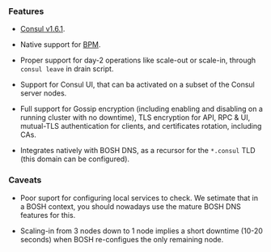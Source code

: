 ### Features

- [Consul v1.6.1](https://github.com/hashicorp/consul/releases/tag/v1.6.1).

- Native support for [BPM](https://bosh.io/docs/bpm/bpm/).

- Proper support for day-2 operations like scale-out or scale-in, through
  `consul leave` in drain script.

- Support for Consul UI, that can ba activated on a subset of the Consul
  server nodes.

- Full support for Gossip encryption (including enabling and disabling on a
  running cluster with no downtime), TLS encryption for API, RPC & UI,
  mutual-TLS authentication for clients, and certificates rotation, including
  CAs.

- Integrates natively with BOSH DNS, as a recursor for the `*.consul` TLD
  (this domain can be configured).


### Caveats

- Poor suport for configuring local services to check. We setimate that in a
  BOSH context, you should nowadays use the mature BOSH DNS features for
  this.

- Scaling-in from 3 nodes down to 1 node implies a short downtime (10-20
  seconds) when BOSH re-configues the only remaining node.
